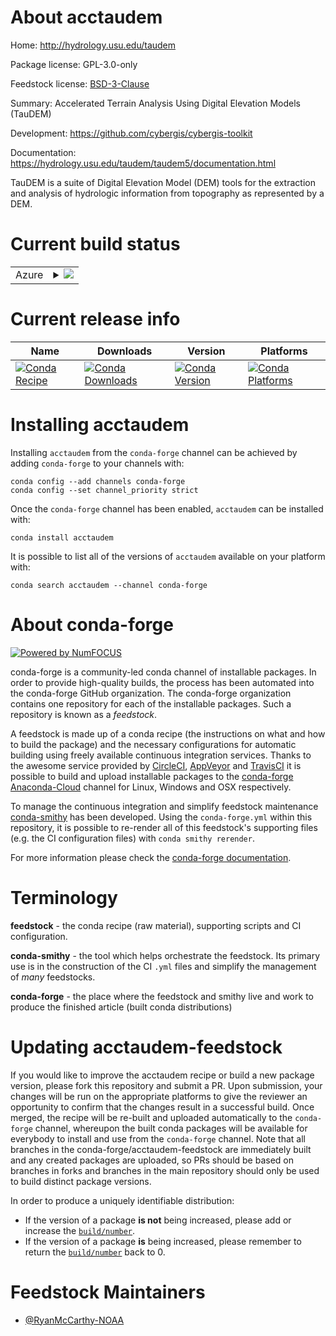 About acctaudem
===============

Home: http://hydrology.usu.edu/taudem

Package license: GPL-3.0-only

Feedstock license: [BSD-3-Clause](https://github.com/conda-forge/acctaudem-feedstock/blob/master/LICENSE.txt)

Summary: Accelerated Terrain Analysis Using Digital Elevation Models (TauDEM)

Development: https://github.com/cybergis/cybergis-toolkit

Documentation: https://hydrology.usu.edu/taudem/taudem5/documentation.html

TauDEM is a suite of Digital Elevation Model (DEM) tools for the extraction and analysis of hydrologic information from topography as represented by a DEM.

Current build status
====================


<table>
    
  <tr>
    <td>Azure</td>
    <td>
      <details>
        <summary>
          <a href="https://dev.azure.com/conda-forge/feedstock-builds/_build/latest?definitionId=10829&branchName=master">
            <img src="https://dev.azure.com/conda-forge/feedstock-builds/_apis/build/status/acctaudem-feedstock?branchName=master">
          </a>
        </summary>
        <table>
          <thead><tr><th>Variant</th><th>Status</th></tr></thead>
          <tbody><tr>
              <td>linux_64</td>
              <td>
                <a href="https://dev.azure.com/conda-forge/feedstock-builds/_build/latest?definitionId=10829&branchName=master">
                  <img src="https://dev.azure.com/conda-forge/feedstock-builds/_apis/build/status/acctaudem-feedstock?branchName=master&jobName=linux&configuration=linux_64_" alt="variant">
                </a>
              </td>
            </tr><tr>
              <td>win_64</td>
              <td>
                <a href="https://dev.azure.com/conda-forge/feedstock-builds/_build/latest?definitionId=10829&branchName=master">
                  <img src="https://dev.azure.com/conda-forge/feedstock-builds/_apis/build/status/acctaudem-feedstock?branchName=master&jobName=win&configuration=win_64_" alt="variant">
                </a>
              </td>
            </tr>
          </tbody>
        </table>
      </details>
    </td>
  </tr>
</table>

Current release info
====================

| Name | Downloads | Version | Platforms |
| --- | --- | --- | --- |
| [![Conda Recipe](https://img.shields.io/badge/recipe-acctaudem-green.svg)](https://anaconda.org/conda-forge/acctaudem) | [![Conda Downloads](https://img.shields.io/conda/dn/conda-forge/acctaudem.svg)](https://anaconda.org/conda-forge/acctaudem) | [![Conda Version](https://img.shields.io/conda/vn/conda-forge/acctaudem.svg)](https://anaconda.org/conda-forge/acctaudem) | [![Conda Platforms](https://img.shields.io/conda/pn/conda-forge/acctaudem.svg)](https://anaconda.org/conda-forge/acctaudem) |

Installing acctaudem
====================

Installing `acctaudem` from the `conda-forge` channel can be achieved by adding `conda-forge` to your channels with:

```
conda config --add channels conda-forge
conda config --set channel_priority strict
```

Once the `conda-forge` channel has been enabled, `acctaudem` can be installed with:

```
conda install acctaudem
```

It is possible to list all of the versions of `acctaudem` available on your platform with:

```
conda search acctaudem --channel conda-forge
```


About conda-forge
=================

[![Powered by NumFOCUS](https://img.shields.io/badge/powered%20by-NumFOCUS-orange.svg?style=flat&colorA=E1523D&colorB=007D8A)](http://numfocus.org)

conda-forge is a community-led conda channel of installable packages.
In order to provide high-quality builds, the process has been automated into the
conda-forge GitHub organization. The conda-forge organization contains one repository
for each of the installable packages. Such a repository is known as a *feedstock*.

A feedstock is made up of a conda recipe (the instructions on what and how to build
the package) and the necessary configurations for automatic building using freely
available continuous integration services. Thanks to the awesome service provided by
[CircleCI](https://circleci.com/), [AppVeyor](https://www.appveyor.com/)
and [TravisCI](https://travis-ci.com/) it is possible to build and upload installable
packages to the [conda-forge](https://anaconda.org/conda-forge)
[Anaconda-Cloud](https://anaconda.org/) channel for Linux, Windows and OSX respectively.

To manage the continuous integration and simplify feedstock maintenance
[conda-smithy](https://github.com/conda-forge/conda-smithy) has been developed.
Using the ``conda-forge.yml`` within this repository, it is possible to re-render all of
this feedstock's supporting files (e.g. the CI configuration files) with ``conda smithy rerender``.

For more information please check the [conda-forge documentation](https://conda-forge.org/docs/).

Terminology
===========

**feedstock** - the conda recipe (raw material), supporting scripts and CI configuration.

**conda-smithy** - the tool which helps orchestrate the feedstock.
                   Its primary use is in the construction of the CI ``.yml`` files
                   and simplify the management of *many* feedstocks.

**conda-forge** - the place where the feedstock and smithy live and work to
                  produce the finished article (built conda distributions)


Updating acctaudem-feedstock
============================

If you would like to improve the acctaudem recipe or build a new
package version, please fork this repository and submit a PR. Upon submission,
your changes will be run on the appropriate platforms to give the reviewer an
opportunity to confirm that the changes result in a successful build. Once
merged, the recipe will be re-built and uploaded automatically to the
`conda-forge` channel, whereupon the built conda packages will be available for
everybody to install and use from the `conda-forge` channel.
Note that all branches in the conda-forge/acctaudem-feedstock are
immediately built and any created packages are uploaded, so PRs should be based
on branches in forks and branches in the main repository should only be used to
build distinct package versions.

In order to produce a uniquely identifiable distribution:
 * If the version of a package **is not** being increased, please add or increase
   the [``build/number``](https://docs.conda.io/projects/conda-build/en/latest/resources/define-metadata.html#build-number-and-string).
 * If the version of a package **is** being increased, please remember to return
   the [``build/number``](https://docs.conda.io/projects/conda-build/en/latest/resources/define-metadata.html#build-number-and-string)
   back to 0.

Feedstock Maintainers
=====================

* [@RyanMcCarthy-NOAA](https://github.com/RyanMcCarthy-NOAA/)

